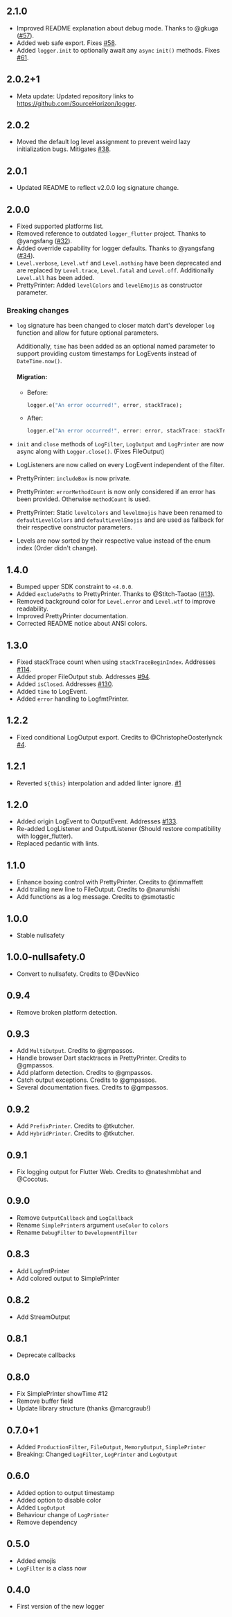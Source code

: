 ## 2.1.0

- Improved README explanation about debug mode. Thanks to
  @gkuga ([#57](https://github.com/SourceHorizon/logger/pull/57)).
- Added web safe export. Fixes [#58](https://github.com/SourceHorizon/logger/issues/58).
- Added `logger.init` to optionally await any `async` `init()` methods.
  Fixes [#61](https://github.com/SourceHorizon/logger/issues/61).

## 2.0.2+1

- Meta update: Updated repository links to https://github.com/SourceHorizon/logger.

## 2.0.2

- Moved the default log level assignment to prevent weird lazy initialization bugs.
  Mitigates [#38](https://github.com/SourceHorizon/logger/issues/38).

## 2.0.1

- Updated README to reflect v2.0.0 log signature change.

## 2.0.0

- Fixed supported platforms list.
- Removed reference to outdated `logger_flutter` project.
  Thanks to @yangsfang ([#32](https://github.com/SourceHorizon/logger/pull/32)).
- Added override capability for logger defaults.
  Thanks to @yangsfang ([#34](https://github.com/SourceHorizon/logger/pull/34)).
- `Level.verbose`, `Level.wtf` and `Level.nothing` have been deprecated and are replaced
  by `Level.trace`, `Level.fatal` and `Level.off`.
  Additionally `Level.all` has been added.
- PrettyPrinter: Added `levelColors` and `levelEmojis` as constructor parameter.

### Breaking changes

- `log` signature has been changed to closer match dart's developer `log` function and allow for
  future
  optional parameters.

  Additionally, `time` has been added as an optional named parameter to support providing custom
  timestamps for LogEvents instead of `DateTime.now()`.

  #### Migration:
    - Before:
      ```dart
      logger.e("An error occurred!", error, stackTrace);
      ```
    - After:
      ```dart
      logger.e("An error occurred!", error: error, stackTrace: stackTrace);
      ```
- `init` and `close` methods of `LogFilter`, `LogOutput` and `LogPrinter` are now async along
  with `Logger.close()`.
  (Fixes FileOutput)
- LogListeners are now called on every LogEvent independent of the filter.
- PrettyPrinter: `includeBox` is now private.
- PrettyPrinter: `errorMethodCount` is now only considered if an error has been provided.
  Otherwise `methodCount` is used.
- PrettyPrinter: Static `levelColors` and `levelEmojis` have been renamed to `defaultLevelColors`
  and `defaultLevelEmojis` and are used as fallback for their respective constructor parameters.
- Levels are now sorted by their respective value instead of the enum index (Order didn't change).

## 1.4.0

- Bumped upper SDK constraint to `<4.0.0`.
- Added `excludePaths` to PrettyPrinter.
  Thanks to @Stitch-Taotao ([#13](https://github.com/simc/logger/pull/13)).
- Removed background color for `Level.error` and `Level.wtf` to improve readability.
- Improved PrettyPrinter documentation.
- Corrected README notice about ANSI colors.

## 1.3.0

- Fixed stackTrace count when using `stackTraceBeginIndex`.
  Addresses [#114](https://github.com/simc/logger/issues/114).
- Added proper FileOutput stub. Addresses [#94](https://github.com/simc/logger/issues/94).
- Added `isClosed`. Addresses [#130](https://github.com/simc/logger/issues/130).
- Added `time` to LogEvent.
- Added `error` handling to LogfmtPrinter.

## 1.2.2

- Fixed conditional LogOutput export. Credits to
  @ChristopheOosterlynck [#4](https://github.com/SourceHorizon/logger/pull/4).

## 1.2.1

- Reverted `${this}` interpolation and added linter
  ignore. [#1](https://github.com/SourceHorizon/logger/issues/1)

## 1.2.0

- Added origin LogEvent to OutputEvent. Addresses [#133](https://github.com/simc/logger/pull/133).
- Re-added LogListener and OutputListener (Should restore compatibility with logger_flutter).
- Replaced pedantic with lints.

## 1.1.0

- Enhance boxing control with PrettyPrinter. Credits to @timmaffett
- Add trailing new line to FileOutput. Credits to @narumishi
- Add functions as a log message. Credits to @smotastic

## 1.0.0

- Stable nullsafety

## 1.0.0-nullsafety.0

- Convert to nullsafety. Credits to @DevNico

## 0.9.4

- Remove broken platform detection.

## 0.9.3

- Add `MultiOutput`. Credits to @gmpassos.
- Handle browser Dart stacktraces in PrettyPrinter. Credits to @gmpassos.
- Add platform detection. Credits to @gmpassos.
- Catch output exceptions. Credits to @gmpassos.
- Several documentation fixes. Credits to @gmpassos.

## 0.9.2

- Add `PrefixPrinter`. Credits to @tkutcher.
- Add `HybridPrinter`. Credits to @tkutcher.

## 0.9.1

- Fix logging output for Flutter Web. Credits to @nateshmbhat and @Cocotus.

## 0.9.0

- Remove `OutputCallback` and `LogCallback`
- Rename `SimplePrinter`s argument `useColor` to `colors`
- Rename `DebugFilter` to `DevelopmentFilter`

## 0.8.3

- Add LogfmtPrinter
- Add colored output to SimplePrinter

## 0.8.2

- Add StreamOutput

## 0.8.1

- Deprecate callbacks

## 0.8.0

- Fix SimplePrinter showTime #12
- Remove buffer field
- Update library structure (thanks @marcgraub!)

## 0.7.0+1

- Added `ProductionFilter`, `FileOutput`, `MemoryOutput`, `SimplePrinter`
- Breaking: Changed `LogFilter`, `LogPrinter` and `LogOutput`

## 0.6.0

- Added option to output timestamp
- Added option to disable color
- Added `LogOutput`
- Behaviour change of `LogPrinter`
- Remove dependency

## 0.5.0

- Added emojis
- `LogFilter` is a class now

## 0.4.0

- First version of the new logger
